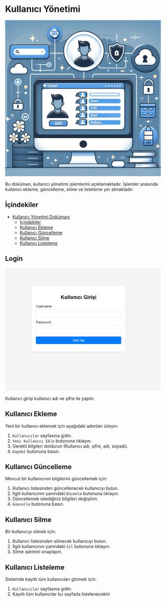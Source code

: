 # Kullanıcı Yönetimi 

![Proje Resmi](images/startimages.png)


Bu doküman, kullanıcı yönetimi işlemlerini açıklamaktadır. İşlemler arasında kullanıcı ekleme, güncelleme, silme ve listeleme yer almaktadır.

## İçindekiler

- [Kullanıcı Yönetimi Dokümanı](#kullanıcı-yönetimi-dokümanı)
  - [İçindekiler](#içindekiler)
  - [Kullanıcı Ekleme](#kullanıcı-ekleme)
  - [Kullanıcı Güncelleme](#kullanıcı-güncelleme)
  - [Kullanıcı Silme](#kullanıcı-silme)
  - [Kullanıcı Listeleme](#kullanıcı-listeleme)
  
  
## Login 

![Login Ekranı](images/loginpage.PNG)

Kullanıcı girişi kullanıcı adı ve şifre ile yapılır.

## Kullanıcı Ekleme

Yeni bir kullanıcı eklemek için aşağıdaki adımları izleyin:

1. `Kullanıcılar` sayfasına gidin.
2. `Yeni Kullanıcı Ekle` butonuna tıklayın.
3. Gerekli bilgileri doldurun (Kullanıcı adı, şifre, adı, soyadı).
4. `Kaydet` butonuna basın.

## Kullanıcı Güncelleme

Mevcut bir kullanıcının bilgilerini güncellemek için:

1. Kullanıcı listesinden güncellenecek kullanıcıyı bulun.
2. İlgili kullanıcının yanındaki `Düzenle` butonuna tıklayın.
3. Güncellemek istediğiniz bilgileri değiştirin.
4. `Güncelle` butonuna basın.

## Kullanıcı Silme

Bir kullanıcıyı silmek için:

1. Kullanıcı listesinden silinecek kullanıcıyı bulun.
2. İlgili kullanıcının yanındaki `Sil` butonuna tıklayın.
3. Silme işlemini onaylayın.

## Kullanıcı Listeleme

Sistemde kayıtlı tüm kullanıcıları görmek için:

1. `Kullanıcılar` sayfasına gidin.
2. Kayıtlı tüm kullanıcılar bu sayfada listelenecektir.

